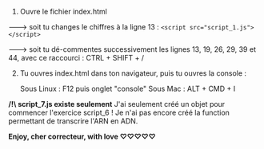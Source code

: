 1. Ouvre le fichier index.html

---> soit tu changes le chiffres à la ligne 13 : 
```<script src="script_1.js"></script>```



---> soit tu dé-commentes successivement les lignes 13, 19, 26, 29, 39 et 44, avec ce raccourci : CTRL + SHIFT + /


2. Tu ouvres index.html dans ton navigateur, puis tu ouvres la console :

    Sous Linux : F12 puis onglet "console"
    Sous Mac : ALT + CMD + I





**/!\ script_7.js existe seulement**
 J'ai seulement créé un objet pour commencer l'exercice script_6 !
 Je n'ai pas encore créé la function permettant de transcrire l'ARN en ADN.







**Enjoy, cher correcteur, with love ♡♡♡♡♡**




